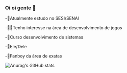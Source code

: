 ### Oi oi gente 👋

<!--
**FelipeEca/FelipeEca** is a ✨ _special_ ✨ repository because its `README.md` (this file) appears on your GitHub profile.

Here are some ideas to get you started:

-🧠Atualmente estudo no SESI/SENAI
-🐱‍💻Tenho interesse na área de desenvolvimento de jogos


- 🔭 I’m currently working on ...
- 🌱 I’m currently learning ...
- 👯 I’m looking to collaborate on ...
- 🤔 I’m looking for help with ...
- 💬 Ask me about ...
- 📫 How to reach me: ...
- 😄 Pronouns: ...
- ⚡ Fun fact: ...
-->
-🧠Atualmente estudo no SESI/SENAI

-🐱‍💻Tenho interesse na área de desenvolvimento de jogos

-🏫Curso desenvolvimento de sistemas

-👾Ele/Dele

-🤖Fanboy da área de exatas

![Anurag's GitHub stats](https://github-readme-stats.vercel.app/api?username=FelipeEca&theme=midnight-purple_icons=true)
